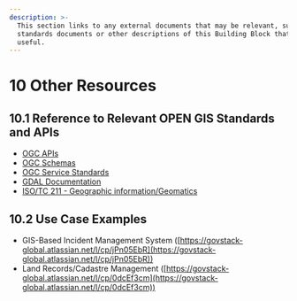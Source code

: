 ```yaml
---
description: >-
  This section links to any external documents that may be relevant, such as
  standards documents or other descriptions of this Building Block that may be
  useful.
---
```


# 10 Other Resources

## 10.1 Reference to Relevant OPEN GIS Standards and APIs

* [OGC APIs](https://ogcapi.ogc.org/)
* [OGC Schemas](https://schemas.opengis.net/)
* [OGC Service Standards ](https://www.ogc.org/standards/)
* [GDAL Documentation](https://gdal.org/index.html)
* [ISO/TC 211 - Geographic information/Geomatics](https://www.iso.org/committee/54904.html)&#x20;

## 10.2 Use Case Examples

* GIS-Based Incident Management System ([https://govstack-global.atlassian.net/l/cp/jPn05EbR](https://govstack-global.atlassian.net/l/cp/jPn05EbR))
* Land Records/Cadastre Management ([https://govstack-global.atlassian.net/l/cp/0dcEf3cm](https://govstack-global.atlassian.net/l/cp/0dcEf3cm))
